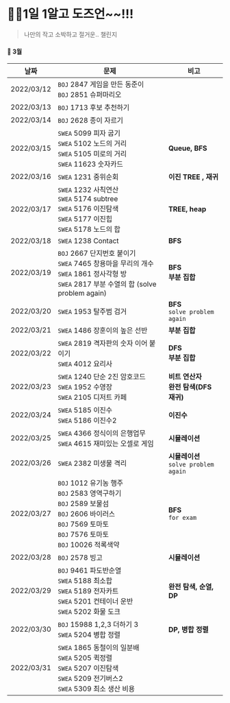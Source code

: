 # 🙋‍♀️1일 1알고 도즈언~~!!!  

> 나만의 작고 소박하고 절거운.. 챌린지 

#### :calendar: 3월

| 날짜       | 문제                                                         | 비고                                      |
| ---------- | ------------------------------------------------------------ | ----------------------------------------- |
| 2022/03/12 | `BOJ` 2847 게임을 만든 동준이<br />`BOJ` 2851 슈퍼마리오     |                                           |
| 2022/03/13 | `BOJ` 1713 후보 추천하기                                     |                                           |
| 2022/03/14 | `BOJ` 2628 종이 자르기                                       |                                           |
| 2022/03/15 | `SWEA` 5099 피자 굽기<br />`SWEA` 5102 노드의 거리<br />`SWEA` 5105 미로의 거리<br />`SWEA` 11623 숫자카드 | **Queue, BFS**                            |
| 2022/03/16 | `SWEA` 1231 중위순회                                         | **이진 TREE , 재귀**                      |
| 2022/03/17 | `SWEA` 1232 사칙연산<br />`SWEA` 5174 subtree<br />`SWEA` 5176 이진탐색<br />`SWEA` 5177 이진힙<br />`SWEA` 5178 노드의 합 | **TREE, heap**                            |
| 2022/03/18 | `SWEA` 1238 Contact                                          | **BFS**                                   |
| 2022/03/19 | `BOJ` 2667 단지번호 붙이기<br />`SWEA` 7465 창용마을 무리의 개수<br />`SWEA` 1861 정사각형 방<br />`SWEA` 2817 부분 수열의 합 (solve problem again) | **BFS<br />부분 집합**                    |
| 2022/03/20 | `SWEA` 1953 탈주범 검거                                      | **BFS<br />**`solve problem again`        |
| 2022/03/21 | `SWEA` 1486 장훈이의 높은 선반                               | **부분 집합<br />**                       |
| 2022/03/22 | `SWEA` 2819 격자판의 숫자 이어 붙이기<br />`SWEA` 4012 요리사 | **DFS**<br />**부분 집합**                |
| 2022/03/23 | `SWEA` 1240 단순 2진 암호코드<br />`SWEA` 1952 수영장<br />`SWEA` 2105 디저트 카페 | **비트 연산자<br />완전 탐색(DFS 재귀)**  |
| 2022/03/24 | `SWEA` 5185 이진수<br />`SWEA` 5186 이진수2                  | **이진수**                                |
| 2022/03/25 | `SWEA` 4366 정식이의 은행업무<br />`SWEA` 4615 재미있는 오셀로 게임 | **시뮬레이션**                            |
| 2022/03/26 | `SWEA` 2382 미생물 격리                                      | **시뮬레이션**<br />`solve problem again` |
| 2022/03/27 | `BOJ` 1012 유기농 행주<br />`BOJ` 2583 영역구하기<br />`BOJ` 2589 보물섬<br />`BOJ` 2606 바이러스<br />`BOJ` 7569 토마토<br />`BOJ` 7576 토마토<br />`BOJ` 10026 적록색약 | **BFS**<br />`for exam`                   |
| 2022/03/28 | `BOJ` 2578 빙고                                              | **시뮬레이션**                            |
| 2022/03/29 | `BOJ` 9461 파도반순열<br />`SWEA` 5188 최소합<br />`SWEA` 5189 전자카트<br />`SWEA` 5201 컨테이너 운반<br />`SWEA` 5202 화물 도크 | **완전 탐색, 순열, DP**                   |
| 2022/03/30 | `BOJ` 15988 1,2,3 더하기 3<br />`SWEA` 5204 병합 정렬        | **DP, 병합 정렬**                         |
| 2022/03/31 | `SWEA` 1865 동철이의 일분배<br />`SWEA` 5205 퀵정렬<br />`SWEA` 5207 이진탐색<br />`SWEA` 5209 전기버스2<br />`SWEA` 5309 최소 생산 비용 |                                           |

<br>
